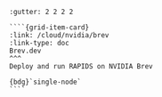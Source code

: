 `````{grid} 1 2 2 3
:gutter: 2 2 2 2

````{grid-item-card}
:link: /cloud/nvidia/brev
:link-type: doc
Brev.dev
^^^
Deploy and run RAPIDS on NVIDIA Brev

{bdg}`single-node`
````

`````
